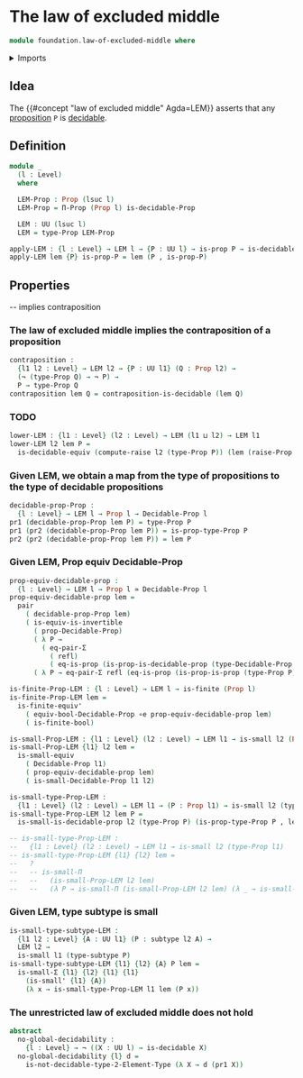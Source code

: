 # The law of excluded middle

```agda
module foundation.law-of-excluded-middle where
```

<details><summary>Imports</summary>

```agda
open import foundation.booleans
open import foundation.decidable-propositions
open import foundation.decidable-types
open import foundation.dependent-pair-types
open import foundation.propositions
open import foundation.raising-universe-levels
open import foundation.small-types
open import foundation.subtypes
open import foundation.universe-levels

open import foundation-core.coproduct-types
open import foundation-core.equality-dependent-pair-types
open import foundation-core.equivalences
open import foundation-core.identity-types
open import foundation-core.negation

open import univalent-combinatorics.2-element-types
open import univalent-combinatorics.finite-types
```

</details>

## Idea

The {{#concept "law of excluded middle" Agda=LEM}} asserts that any
[proposition](foundation-core.propositions.md) `P` is
[decidable](foundation.decidable-types.md).

## Definition

```agda
module _
  (l : Level)
  where

  LEM-Prop : Prop (lsuc l)
  LEM-Prop = Π-Prop (Prop l) is-decidable-Prop

  LEM : UU (lsuc l)
  LEM = type-Prop LEM-Prop

apply-LEM : {l : Level} → LEM l → {P : UU l} → is-prop P → is-decidable P
apply-LEM lem {P} is-prop-P = lem (P , is-prop-P)
```

## Properties

-- implies contraposition

### The law of excluded middle implies the contraposition of a proposition

```agda
contraposition :
  {l1 l2 : Level} → LEM l2 → {P : UU l1} (Q : Prop l2) →
  (¬ (type-Prop Q) → ¬ P) →
  P → type-Prop Q
contraposition lem Q = contraposition-is-decidable (lem Q)
```

### TODO

```agda
lower-LEM : {l1 : Level} (l2 : Level) → LEM (l1 ⊔ l2) → LEM l1
lower-LEM l2 lem P =
  is-decidable-equiv (compute-raise l2 (type-Prop P)) (lem (raise-Prop l2 P))
```

### Given LEM, we obtain a map from the type of propositions to the type of decidable propositions

```agda
decidable-prop-Prop :
  {l : Level} → LEM l → Prop l → Decidable-Prop l
pr1 (decidable-prop-Prop lem P) = type-Prop P
pr1 (pr2 (decidable-prop-Prop lem P)) = is-prop-type-Prop P
pr2 (pr2 (decidable-prop-Prop lem P)) = lem P
```

### Given LEM, Prop equiv Decidable-Prop

```agda
prop-equiv-decidable-prop :
  {l : Level} → LEM l → Prop l ≃ Decidable-Prop l
prop-equiv-decidable-prop lem =
  pair
    ( decidable-prop-Prop lem)
    ( is-equiv-is-invertible
      ( prop-Decidable-Prop)
      ( λ P →
        ( eq-pair-Σ
          ( refl)
          ( eq-is-prop (is-prop-is-decidable-prop (type-Decidable-Prop P)))))
      ( λ P → eq-pair-Σ refl (eq-is-prop (is-prop-is-prop (type-Prop P)))))

is-finite-Prop-LEM : {l : Level} → LEM l → is-finite (Prop l)
is-finite-Prop-LEM lem =
  is-finite-equiv'
    ( equiv-bool-Decidable-Prop ∘e prop-equiv-decidable-prop lem)
    ( is-finite-bool)

is-small-Prop-LEM : {l1 : Level} (l2 : Level) → LEM l1 → is-small l2 (Prop l1)
is-small-Prop-LEM {l1} l2 lem =
  is-small-equiv
    ( Decidable-Prop l1)
    ( prop-equiv-decidable-prop lem)
    ( is-small-Decidable-Prop l1 l2)

is-small-type-Prop-LEM :
  {l1 : Level} (l2 : Level) → LEM l1 → (P : Prop l1) → is-small l2 (type-Prop P)
is-small-type-Prop-LEM l2 lem P =
  is-small-is-decidable-prop l2 (type-Prop P) (is-prop-type-Prop P , lem P)

-- is-small-type-Prop-LEM :
--   {l1 : Level} (l2 : Level) → LEM l1 → is-small l2 (type-Prop l1)
-- is-small-type-Prop-LEM {l1} {l2} lem =
--   ?
--   -- is-small-Π
--   --   (is-small-Prop-LEM l2 lem)
--   --   (λ P → is-small-Π (is-small-Prop-LEM l2 lem) (λ _ → is-small-Prop-LEM l2 lem))
```

### Given LEM, type subtype is small

```agda
is-small-type-subtype-LEM :
  {l1 l2 : Level} {A : UU l1} (P : subtype l2 A) →
  LEM l2 →
  is-small l1 (type-subtype P)
is-small-type-subtype-LEM {l1} {l2} {A} P lem =
  is-small-Σ {l1} {l2} {l1} {l1}
    (is-small' {l1} {A})
    (λ x → is-small-type-Prop-LEM l1 lem (P x))
```

### The unrestricted law of excluded middle does not hold

```agda
abstract
  no-global-decidability :
    {l : Level} → ¬ ((X : UU l) → is-decidable X)
  no-global-decidability {l} d =
    is-not-decidable-type-2-Element-Type (λ X → d (pr1 X))
```
